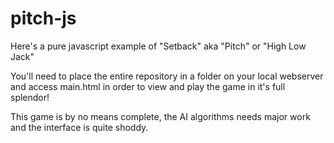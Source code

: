 # pitch-js

Here's a pure javascript example of "Setback" aka "Pitch" or "High Low Jack"

You'll need to place the entire repository in a folder on your local webserver and access main.html in order
to view and play the game in it's full splendor!  

This game is by no means complete, the AI algorithms needs major work and the interface is quite shoddy.
